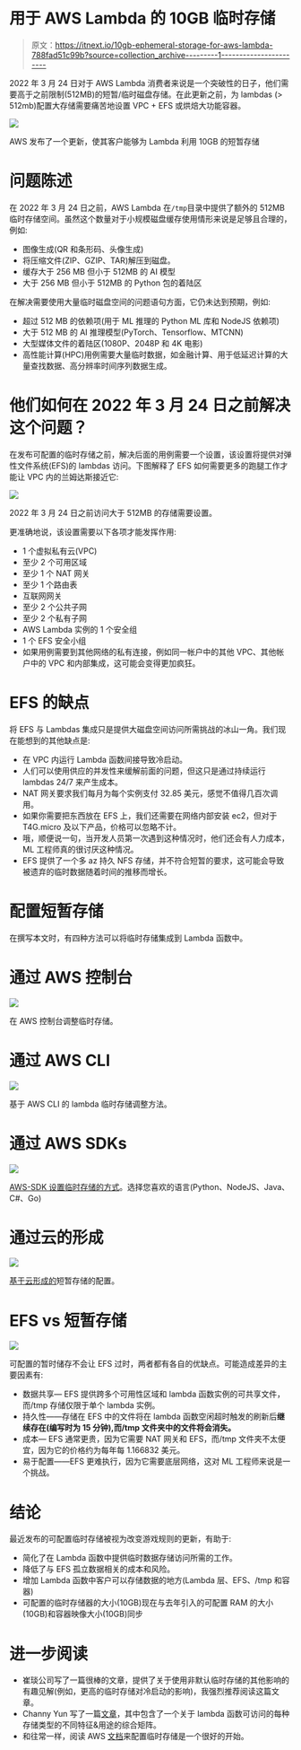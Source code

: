 # 用于 AWS Lambda 的 10GB 临时存储

> 原文：<https://itnext.io/10gb-ephemeral-storage-for-aws-lambda-788fad51c99b?source=collection_archive---------1----------------------->

2022 年 3 月 24 日对于 AWS Lambda 消费者来说是一个突破性的日子，他们需要高于之前限制(512MB)的短暂/临时磁盘存储。在此更新之前，为 lambdas (> 512mb)配置大存储需要痛苦地设置 VPC + EFS 或烘焙大功能容器。

![](img/52d3f95b68c4e97030b6a21b846a482b.png)

AWS 发布了一个更新，使其客户能够为 Lambda 利用 10GB 的短暂存储

# **问题陈述**

在 2022 年 3 月 24 日之前，AWS Lambda 在`/tmp`目录中提供了额外的 512MB 临时存储空间。虽然这个数量对于小规模磁盘缓存使用情形来说是足够且合理的，例如:

*   图像生成(QR 和条形码、头像生成)
*   将压缩文件(ZIP、GZIP、TAR)解压到磁盘。
*   缓存大于 256 MB 但小于 512MB 的 AI 模型
*   大于 256 MB 但小于 512MB 的 Python 包的着陆区

在解决需要使用大量临时磁盘空间的问题语句方面，它仍未达到预期，例如:

*   超过 512 MB 的依赖项(用于 ML 推理的 Python ML 库和 NodeJS 依赖项)
*   大于 512 MB 的 AI 推理模型(PyTorch、Tensorflow、MTCNN)
*   大型媒体文件的着陆区(1080P、2048P 和 4K 电影)
*   高性能计算(HPC)用例需要大量临时数据，如金融计算、用于低延迟计算的大量查找数据、高分辨率时间序列数据生成。

# **他们如何在 2022 年 3 月 24 日之前解决这个问题？**

在发布可配置的临时存储之前，解决后面的用例需要一个设置，该设置将提供对弹性文件系统(EFS)的 lambdas 访问。下图解释了 EFS 如何需要更多的跑腿工作才能让 VPC 内的兰姆达斯接近它:

![](img/4d6667cd668a8e4779870d87071d3210.png)

2022 年 3 月 24 日之前访问大于 512MB 的存储需要设置。

更准确地说，该设置需要以下各项才能发挥作用:

*   1 个虚拟私有云(VPC)
*   至少 2 个可用区域
*   至少 1 个 NAT 网关
*   至少 1 个路由表
*   互联网网关
*   至少 2 个公共子网
*   至少 2 个私有子网
*   AWS Lambda 实例的 1 个安全组
*   1 个 EFS 安全小组
*   如果用例需要到其他网络的私有连接，例如同一帐户中的其他 VPC、其他帐户中的 VPC 和内部集成，这可能会变得更加疯狂。

# EFS 的缺点

将 EFS 与 Lambdas 集成只是提供大磁盘空间访问所需挑战的冰山一角。我们现在能想到的其他缺点是:

*   在 VPC 内运行 Lambda 函数间接导致冷启动。
*   人们可以使用供应的并发性来缓解前面的问题，但这只是通过持续运行 lambdas 24/7 来产生成本。
*   NAT 网关要求我们每月为每个实例支付 32.85 美元，感觉不值得几百次调用。
*   如果你需要把东西放在 EFS 上，我们还需要在网络内部安装 ec2，但对于 T4G.micro 及以下产品，价格可以忽略不计。
*   哦，顺便说一句，当开发人员第一次遇到这种情况时，他们还会有人力成本，ML 工程师真的很讨厌这种情况。
*   EFS 提供了一个多 az 持久 NFS 存储，并不符合短暂的要求，这可能会导致被遗弃的临时数据随着时间的推移而增长。

# **配置短暂存储**

在撰写本文时，有四种方法可以将临时存储集成到 Lambda 函数中。

# **通过 AWS 控制台**

![](img/38b0b4d0905fa73139eb75180c60c4d6.png)

在 AWS 控制台调整临时存储。

# **通过 AWS CLI**

![](img/ece1c5b554b629a969fed4cd44e3c143.png)

基于 AWS CLI 的 lambda 临时存储调整方法。

# 通过 AWS SDKs

![](img/85dbfb7aac338d23d07de46f22e82826.png)

[AWS-SDK 设置临时存储的方式](https://docs.aws.amazon.com/AWSJavaScriptSDK/latest/AWS/Lambda.html)。选择您喜欢的语言(Python、NodeJS、Java、C#、Go)

# 通过云的形成

![](img/38cba8f61b64b5b8b0c455ef7a220ba4.png)

[基于云形成的](https://docs.aws.amazon.com/AWSCloudFormation/latest/UserGuide/aws-resource-lambda-function.html)短暂存储的配置。

# **EFS vs 短暂存储**

![](img/e845b0f5eac37bf2907249451df6eba3.png)

可配置的暂时储存不会让 EFS 过时，两者都有各自的优缺点。可能造成差异的主要因素有:

*   数据共享— EFS 提供跨多个可用性区域和 lambda 函数实例的可共享文件，而/tmp 存储仅限于单个 lambda 实例。
*   持久性——存储在 EFS 中的文件将在 lambda 函数空闲超时触发的刷新后**继续存在(编写时为 15 分钟),而/tmp 文件夹中的文件将会消失。**
*   成本— EFS 通常更贵，因为它需要 NAT 网关和 EFS，而/tmp 文件夹不太便宜，因为它的价格约为每年每 1.166832 美元。
*   易于配置——EFS 更难执行，因为它需要底层网络，这对 ML 工程师来说是一个挑战。

# 结论

最近发布的可配置临时存储被视为改变游戏规则的更新，有助于:

*   简化了在 Lambda 函数中提供临时数据存储访问所需的工作。
*   降低了与 EFS 孤立数据相关的成本和风险。
*   增加 Lambda 函数中客户可以存储数据的地方(Lambda 层、EFS、/tmp 和容器)
*   可配置的临时存储器的大小(10GB)现在与去年引入的可配置 RAM 的大小(10GB)和容器映像大小(10GB)同步

# 进一步阅读

*   崔琰公司写了一篇很棒的文章，提供了关于使用非默认临时存储的其他影响的有趣见解(例如，更高的临时存储对冷启动的影响)，我强烈推荐阅读这篇文章。
*   Channy Yun 写了一篇[文章](https://aws.amazon.com/blogs/aws/aws-lambda-now-supports-up-to-10-gb-ephemeral-storage/)，其中包含了一个关于 lambda 函数可访问的每种存储类型的不同特征&用途的综合矩阵。
*   和往常一样，阅读 AWS [文档](https://docs.aws.amazon.com/lambda/latest/dg/configuration-function-common.html#configuration-ephemeral-storage)来配置临时存储是一个很好的开始。